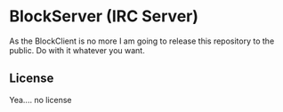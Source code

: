 # BlockServer (IRC Server)

As the BlockClient is no more I am going to release this repository to the public. Do with it whatever you want.

## License

Yea.... no license